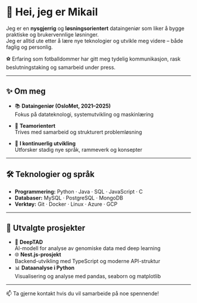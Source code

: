 # 👋 Hei, jeg er Mikail

Jeg er en **nysgjerrig** og **løsningsorientert** dataingeniør som liker å bygge praktiske og brukervennlige løsninger.  
Jeg er alltid ute etter å lære nye teknologier og utvikle meg videre – både faglig og personlig.

⚽ Erfaring som fotballdommer har gitt meg tydelig kommunikasjon, rask beslutningstaking og samarbeid under press.

---

## ✨ Om meg

- 📚 **Dataingeniør (OsloMet, 2021–2025)**  
  Fokus på datateknologi, systemutvikling og maskinlæring  

- 👥 **Teamorientert**  
  Trives med samarbeid og strukturert problemløsning

- 🔄 **I kontinuerlig utvikling**  
  Utforsker stadig nye språk, rammeverk og konsepter  

---

## 🛠️ Teknologier og språk

- **Programmering:** Python · Java · SQL · JavaScript · C  
- **Databaser:** MySQL · PostgreSQL · MongoDB  
- **Verktøy:** Git · Docker · Linux · Azure · GCP  

---

## 📂 Utvalgte prosjekter

- 🔬 **DeepTAD**  
  AI-modell for analyse av genomiske data med deep learning  
- 🌐 **Nest.js-prosjekt**  
  Backend-utvikling med TypeScript og moderne API-struktur  
- 📊 **Dataanalyse i Python**  
  Visualisering og analyse med pandas, seaborn og matplotlib

---

📫 Ta gjerne kontakt hvis du vil samarbeide på noe spennende!
